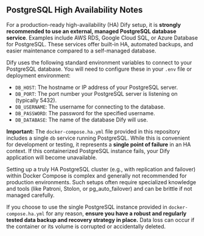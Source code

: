 ## PostgreSQL High Availability Notes

For a production-ready high-availability (HA) Dify setup, it is **strongly recommended to use an external, managed PostgreSQL database service**. Examples include AWS RDS, Google Cloud SQL, or Azure Database for PostgreSQL. These services offer built-in HA, automated backups, and easier maintenance compared to a self-managed database.

Dify uses the following standard environment variables to connect to your PostgreSQL database. You will need to configure these in your `.env` file or deployment environment:

*   `DB_HOST`: The hostname or IP address of your PostgreSQL server.
*   `DB_PORT`: The port number your PostgreSQL server is listening on (typically 5432).
*   `DB_USERNAME`: The username for connecting to the database.
*   `DB_PASSWORD`: The password for the specified username.
*   `DB_DATABASE`: The name of the database Dify will use.

**Important:** The `docker-compose.ha.yml` file provided in this repository includes a single `db` service running PostgreSQL. While this is convenient for development or testing, it represents a **single point of failure** in an HA context. If this containerized PostgreSQL instance fails, your Dify application will become unavailable.

Setting up a truly HA PostgreSQL cluster (e.g., with replication and failover) within Docker Compose is complex and generally not recommended for production environments. Such setups often require specialized knowledge and tools (like Patroni, Stolon, or pg_auto_failover) and can be brittle if not managed carefully.

If you choose to use the single PostgreSQL instance provided in `docker-compose.ha.yml` for any reason, **ensure you have a robust and regularly tested data backup and recovery strategy in place.** Data loss can occur if the container or its volume is corrupted or accidentally deleted.
